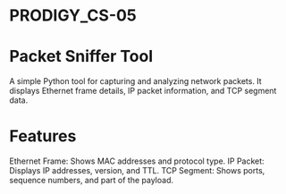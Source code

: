 # PRODIGY_CS-05
# Packet Sniffer Tool
A simple Python tool for capturing and analyzing network packets. It displays Ethernet frame details, IP packet information, and TCP segment data.

# Features
Ethernet Frame: Shows MAC addresses and protocol type.
IP Packet: Displays IP addresses, version, and TTL.
TCP Segment: Shows ports, sequence numbers, and part of the payload.
